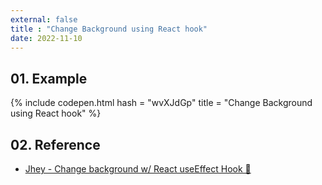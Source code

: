 ```yaml
---
external: false
title : "Change Background using React hook"
date: 2022-11-10
---
```


## 01. Example

{% include codepen.html hash = "wvXJdGp" title = "Change Background using React hook" %}

## 02. Reference

- [Jhey - Change background w/ React useEffect Hook 🎨](https://codepen.io/jh3y/pen/NeLrxr)
